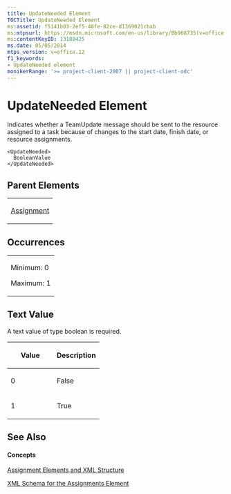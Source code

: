 ```yaml
---
title: UpdateNeeded Element
TOCTitle: UpdateNeeded Element
ms:assetid: f5141b03-2ef5-48fe-82ce-d1369021cbab
ms:mtpsurl: https://msdn.microsoft.com/en-us/library/Bb968735(v=office.12)
ms:contentKeyID: 13188425
ms.date: 05/05/2014
mtps_version: v=office.12
f1_keywords:
- UpdateNeeded element
monikerRange: '>= project-client-2007 || project-client-odc'
---
```


# UpdateNeeded Element




Indicates whether a TeamUpdate message should be sent to the resource assigned to a task because of changes to the start date, finish date, or resource assignments.

    <UpdateNeeded>
      BooleanValue
    </UpdateNeeded>

## Parent Elements

<table>
<colgroup>
<col style="width: 100%" />
</colgroup>
<tbody>
<tr class="odd">
<td><p><a href="assignment-element.md">Assignment</a></p></td>
</tr>
</tbody>
</table>

## Occurrences

<table>
<colgroup>
<col style="width: 100%" />
</colgroup>
<tbody>
<tr class="odd">
<td><p>Minimum: 0</p>
<p>Maximum: 1</p></td>
</tr>
</tbody>
</table>

## Text Value

A text value of type boolean is required.

<table>
<colgroup>
<col style="width: 50%" />
<col style="width: 50%" />
</colgroup>
<thead>
<tr class="header">
<th><p>Value</p></th>
<th><p>Description</p></th>
</tr>
</thead>
<tbody>
<tr class="odd">
<td><p>0</p></td>
<td><p>False</p></td>
</tr>
<tr class="even">
<td><p>1</p></td>
<td><p>True</p></td>
</tr>
</tbody>
</table>

## See Also

#### Concepts

[Assignment Elements and XML Structure](assignment-elements-and-xml-structure.md)

[XML Schema for the Assignments Element](xml-schema-for-the-assignments-element.md)


